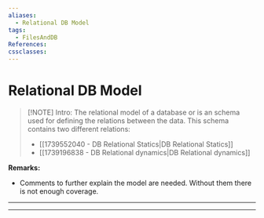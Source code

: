 ```yaml
---
aliases:
  - Relational DB Model
tags:
  - FilesAndDB
References: 
cssclasses:
---
```

# Relational DB Model

> [!NOTE] Intro: 
> The relational model of a database or is an schema used for defining the relations between the data. This schema contains two different relations: 
> + [[1739552040 - DB Relational Statics|DB Relational Statics]]
> + [[1739196838 - DB Relational dynamics|DB Relational dynamics]]

**Remarks:**
+ Comments to further explain the model are needed. Without them there is not enough coverage. 



--- 


***